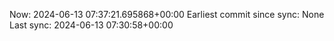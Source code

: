 Now: 2024-06-13 07:37:21.695868+00:00 Earliest commit since sync: None Last sync: 2024-06-13 07:30:58+00:00
